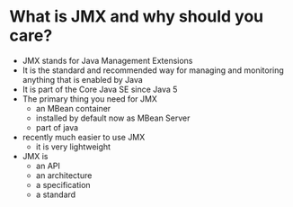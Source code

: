 # What is JMX and why should you care?

- JMX stands for Java Management Extensions
- It is the standard and recommended way for managing and monitoring anything that is enabled by Java
- It is part of the Core Java SE since Java 5
- The primary thing you need for JMX
  - an MBean container
  - installed by default now as MBean Server
  - part of java
- recently much easier to use JMX
  - it is very lightweight
- JMX is
  - an API
  - an architecture
  - a specification
  - a standard
